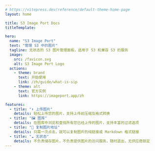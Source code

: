 ```yaml
---
# https://vitepress.dev/reference/default-theme-home-page
layout: home

title: S3 Image Port Docs
titleTemplate:

hero:
  name: "S3 Image Port"
  text: "管理 S3 中的图片"
  tagline: 无状态的 S3 图片管理面板，适用于 S3 和兼容 S3 的服务
  image:
    src: /favicon.svg
    alt: S3 Image Port Logo
  actions:
    - theme: brand
      text: 开始使用
      link: /zh/guide/what-is-sip
    - theme: alt
      text: 官方实例
      link: https://imageport.app/zh

features:
  - title: "⬆️ 上传图片"
    details: 轻松上传您的图片，支持上传前压缩及格式转换
  - title: "🖼️ 图库"
    details: 在图库中浏览和查找所有您已经上传的图片，支持丰富的过滤选项
  - title: "🔗 复制图片地址"
    details: 只需一次点击，就可以复制图片的纯链接或 Markdown 格式链接
  - title: "☁️ 无状态"
    details: 不负责储存图片，不负责提供图片的访问服务，随时退出，无供应商锁定
---
```

